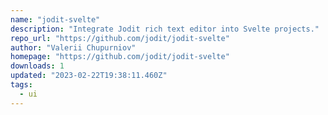 ```yaml
---
name: "jodit-svelte"
description: "Integrate Jodit rich text editor into Svelte projects."
repo_url: "https://github.com/jodit/jodit-svelte"
author: "Valerii Chupurniov"
homepage: "https://github.com/jodit/jodit-svelte"
downloads: 1
updated: "2023-02-22T19:38:11.460Z"
tags: 
  - ui
---
```

